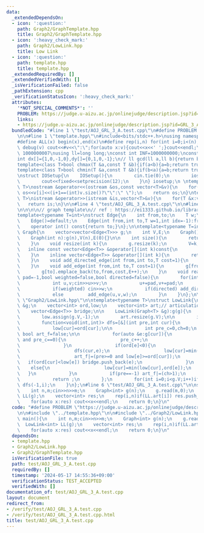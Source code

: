 ```yaml
---
data:
  _extendedDependsOn:
  - icon: ':question:'
    path: Graph2/GraphTemplate.hpp
    title: Graph2/GraphTemplate.hpp
  - icon: ':heavy_check_mark:'
    path: Graph2/LowLink.hpp
    title: Low Link
  - icon: ':question:'
    path: template.hpp
    title: template.hpp
  _extendedRequiredBy: []
  _extendedVerifiedWith: []
  _isVerificationFailed: false
  _pathExtension: cpp
  _verificationStatusIcon: ':heavy_check_mark:'
  attributes:
    '*NOT_SPECIAL_COMMENTS*': ''
    PROBLEM: https://judge.u-aizu.ac.jp/onlinejudge/description.jsp?id=GRL_3_A
    links:
    - https://judge.u-aizu.ac.jp/onlinejudge/description.jsp?id=GRL_3_A
  bundledCode: "#line 1 \"test/AOJ_GRL_3_A.test.cpp\"\n#define PROBLEM \"https://judge.u-aizu.ac.jp/onlinejudge/description.jsp?id=GRL_3_A\"\
    \n\n#line 1 \"template.hpp\"\n#include<bits/stdc++.h>\nusing namespace std;\n\
    #define ALL(x) begin(x),end(x)\n#define rep(i,n) for(int i=0;i<(n);i++)\n#define\
    \ debug(v) cout<<#v<<\":\";for(auto x:v){cout<<x<<' ';}cout<<endl;\n#define mod\
    \ 1000000007\nusing ll=long long;\nconst int INF=1000000000;\nconst ll LINF=1001002003004005006ll;\n\
    int dx[]={1,0,-1,0},dy[]={0,1,0,-1};\n// ll gcd(ll a,ll b){return b?gcd(b,a%b):a;}\n\
    template<class T>bool chmax(T &a,const T &b){if(a<b){a=b;return true;}return false;}\n\
    template<class T>bool chmin(T &a,const T &b){if(b<a){a=b;return true;}return false;}\n\
    \nstruct IOSetup{\n    IOSetup(){\n        cin.tie(0);\n        ios::sync_with_stdio(0);\n\
    \        cout<<fixed<<setprecision(12);\n    }\n} iosetup;\n \ntemplate<typename\
    \ T>\nostream &operator<<(ostream &os,const vector<T>&v){\n    for(int i=0;i<(int)v.size();i++)\
    \ os<<v[i]<<(i+1==(int)v.size()?\"\":\" \");\n    return os;\n}\ntemplate<typename\
    \ T>\nistream &operator>>(istream &is,vector<T>&v){\n    for(T &x:v)is>>x;\n \
    \   return is;\n}\n\n#line 4 \"test/AOJ_GRL_3_A.test.cpp\"\n\n#line 1 \"Graph2/GraphTemplate.hpp\"\
    \n\n\n\n// graph template\n// ref : https://ei1333.github.io/library/graph/graph-template.hpp\n\
    template<typename T=int>\nstruct Edge{\n    int from,to;\n    T w;\n    int idx;\n\
    \    Edge()=default;\n    Edge(int from,int to,T w=1,int idx=-1):from(from),to(to),w(w),idx(idx){}\n\
    \    operator int() const{return to;}\n};\n\ntemplate<typename T=int>\nstruct\
    \ Graph{\n    vector<vector<Edge<T>>> g;\n    int V,E;\n    Graph()=default;\n\
    \    Graph(int n):g(n),V(n),E(0){}\n\n    int size(){\n        return (int)g.size();\n\
    \    }\n    void resize(int k){\n        g.resize(k);\n        V=k;\n    }\n \
    \   inline const vector<Edge<T>> &operator[](int k)const{\n        return (g.at(k));\n\
    \    }\n    inline vector<Edge<T>> &operator[](int k){\n        return (g.at(k));\n\
    \    }\n    void add_directed_edge(int from,int to,T cost=1){\n        g[from].emplace_back(from,to,cost,E++);\n\
    \    }\n    void add_edge(int from,int to,T cost=1){\n        g[from].emplace_back(from,to,cost,E);\n\
    \        g[to].emplace_back(to,from,cost,E++);\n    }\n    void read(int m,int\
    \ pad=-1,bool weighted=false,bool directed=false){\n        for(int i=0;i<m;i++){\n\
    \            int u,v;cin>>u>>v;\n            u+=pad,v+=pad;\n            T w=T(1);\n\
    \            if(weighted) cin>>w;\n            if(directed) add_directed_edge(u,v,w);\n\
    \            else         add_edge(u,v,w);\n        }\n    }\n};\n\n\n#line 2\
    \ \"Graph2/LowLink.hpp\"\n\ntemplate<typename T>\nstruct LowLink{\n    Graph<T>\
    \ &g;\n    vector<int> ord,low;\n    vector<int> art;// articulation (true/false)\n\
    \    vector<Edge<T>> bridge;\n\n    LowLink(Graph<T> &g):g(g){\n        ord.assign(g.V,-1);\n\
    \        low.assign(g.V,-1);\n        art.resize(g.V);\n\n        int idx=0;\n\
    \        function<void(int,int)> dfs=[&](int pre,int cur){\n            ord[cur]=idx++;\n\
    \            low[cur]=ord[cur];\n\n            int pre_c=0,ch=0;\n           \
    \ bool art_f=false;\n\n            for(auto &e:g[cur]){\n                if(e==pre\
    \ and pre_c==0){\n                    pre_c++;\n                    continue;\n\
    \                }\n                if(ord[e]<0){\n                    ch++;\n\
    \                    dfs(cur,e);\n                    low[cur]=min(low[cur],low[e]);\n\
    \                    art_f|=(pre>=0 and low[e]>=ord[cur]);\n                 \
    \   if(ord[cur]<low[e]) bridge.push_back(e);\n                }\n            \
    \    else{\n                    low[cur]=min(low[cur],ord[e]);\n             \
    \   }\n            }\n            if(pre==-1) art_f|=(ch>1);\n            art[cur]=art_f;\n\
    \            return ;\n        };\n        for(int i=0;i<g.V;i++)if(ord[i]<0)\
    \ dfs(-1,i);\n    }\n};\n#line 6 \"test/AOJ_GRL_3_A.test.cpp\"\n\nsigned main(){\n\
    \    int n,m;cin>>n>>m;\n    Graph<int> g(n);\n    g.read(m,0);\n    LowLink<int>\
    \ LL(g);\n    vector<int> res;\n    rep(i,n)if(LL.art[i]) res.push_back(i);\n\
    \    for(auto x:res) cout<<x<<endl;\n    return 0;\n}\n"
  code: "#define PROBLEM \"https://judge.u-aizu.ac.jp/onlinejudge/description.jsp?id=GRL_3_A\"\
    \n\n#include \"../template.hpp\"\n\n#include \"../Graph2/LowLink.hpp\"\n\nsigned\
    \ main(){\n    int n,m;cin>>n>>m;\n    Graph<int> g(n);\n    g.read(m,0);\n  \
    \  LowLink<int> LL(g);\n    vector<int> res;\n    rep(i,n)if(LL.art[i]) res.push_back(i);\n\
    \    for(auto x:res) cout<<x<<endl;\n    return 0;\n}\n"
  dependsOn:
  - template.hpp
  - Graph2/LowLink.hpp
  - Graph2/GraphTemplate.hpp
  isVerificationFile: true
  path: test/AOJ_GRL_3_A.test.cpp
  requiredBy: []
  timestamp: '2024-05-17 14:55:36+09:00'
  verificationStatus: TEST_ACCEPTED
  verifiedWith: []
documentation_of: test/AOJ_GRL_3_A.test.cpp
layout: document
redirect_from:
- /verify/test/AOJ_GRL_3_A.test.cpp
- /verify/test/AOJ_GRL_3_A.test.cpp.html
title: test/AOJ_GRL_3_A.test.cpp
---
```

